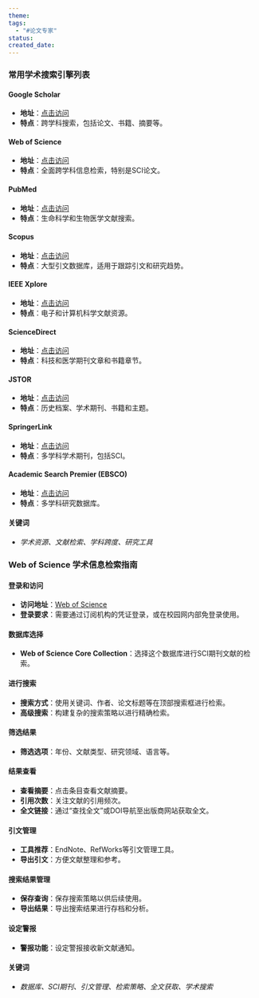 ```yaml
---
theme: 
tags:
  - "#论文专家"
status: 
created_date:
---
```


### 常用学术搜索引擎列表

#### Google Scholar
- **地址**：[点击访问](https://scholar.google.com)
- **特点**：跨学科搜索，包括论文、书籍、摘要等。

#### Web of Science
- **地址**：[点击访问](https://www.webofscience.com)
- **特点**：全面跨学科信息检索，特别是SCI论文。

#### PubMed
- **地址**：[点击访问](https://pubmed.ncbi.nlm.nih.gov)
- **特点**：生命科学和生物医学文献搜索。

#### Scopus
- **地址**：[点击访问](https://www.scopus.com)
- **特点**：大型引文数据库，适用于跟踪引文和研究趋势。

#### IEEE Xplore
- **地址**：[点击访问](https://ieeexplore.ieee.org)
- **特点**：电子和计算机科学文献资源。

#### ScienceDirect
- **地址**：[点击访问](https://www.sciencedirect.com)
- **特点**：科技和医学期刊文章和书籍章节。

#### JSTOR
- **地址**：[点击访问](https://www.jstor.org)
- **特点**：历史档案、学术期刊、书籍和主题。

#### SpringerLink
- **地址**：[点击访问](https://link.springer.com)
- **特点**：多学科学术期刊，包括SCI。

#### Academic Search Premier (EBSCO)
- **地址**：[点击访问](https://www.ebsco.com)
- **特点**：多学科研究数据库。

#### 关键词
- *学术资源、文献检索、学科跨度、研究工具*

### Web of Science 学术信息检索指南

#### 登录和访问
- **访问地址**：[Web of Science](https://www.webofscience.com)
- **登录要求**：需要通过订阅机构的凭证登录，或在校园网内部免登录使用。

#### 数据库选择
- **Web of Science Core Collection**：选择这个数据库进行SCI期刊文献的检索。

#### 进行搜索
- **搜索方式**：使用关键词、作者、论文标题等在顶部搜索框进行检索。
- **高级搜索**：构建复杂的搜索策略以进行精确检索。

#### 筛选结果
- **筛选选项**：年份、文献类型、研究领域、语言等。

#### 结果查看
- **查看摘要**：点击条目查看文献摘要。
- **引用次数**：关注文献的引用频次。
- **全文链接**：通过“查找全文”或DOI导航至出版商网站获取全文。

#### 引文管理
- **工具推荐**：EndNote、RefWorks等引文管理工具。
- **导出引文**：方便文献整理和参考。

#### 搜索结果管理
- **保存查询**：保存搜索策略以供后续使用。
- **导出结果**：导出搜索结果进行存档和分析。

#### 设定警报
- **警报功能**：设定警报接收新文献通知。

#### 关键词
- *数据库、SCI期刊、引文管理、检索策略、全文获取、学术搜索*

